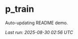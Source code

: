 # p_train

Auto-updating README demo.

<!--START_SECTION:status-->
_Last run: 2025-08-30 02:56 UTC_
<!--END_SECTION:status-->





































































































































































































































